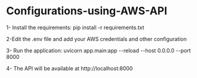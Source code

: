 # Configurations-using-AWS-API
1- Install the requirements:
	pip install -r requirements.txt
	
2-Edit the .env file and add your AWS credentials and other configuration

3- Run the application:
	uvicorn app.main:app --reload --host 0.0.0.0 --port 8000
	
4- The API will be available at http://localhost:8000

